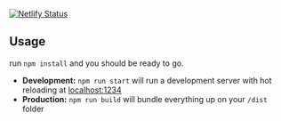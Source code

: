 [![Netlify Status](https://api.netlify.com/api/v1/badges/96461cab-7e10-49f2-b94f-74e8480943e1/deploy-status)](https://app.netlify.com/sites/laraquiz/deploys)

## Usage

run `npm install` and you should be ready to go.

- **Development:**
  `npm run start` will run a development server with hot reloading at <localhost:1234>
- **Production:**
  `npm run build` will bundle everything up on your `/dist` folder
